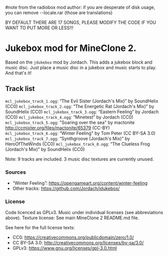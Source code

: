 #note from the radiobox mod author:
if you are desperate of disk usage, you can remove --locale.rar
(those are translations)

BY DEFAULT THERE ARE 17 SONGS, PLEASE MODIFY THE CODE IF YOU WANT TO PUT MORE OR LESS!!!

# Jukebox mod for MineClone 2.

Based on the `jdukebox` mod by Jordach. This adds a jukebox block and
music disc. Just place a music disc in a jukebox and music starts
to play. And that's it!

## Track list

`mcl_jukebox_track_1.ogg`: “The Evil Sister (Jordach's Mix)” by SoundHelix (CC0)
`mcl_jukebox_track_2.ogg`: “The Energetic Rat (Jordach's Mix)” by SoundHelix (CC0)
`mcl_jukebox_track_3.ogg`: “Eastern Feeling” by Jordach (CC0)
`mcl_jukebox_track_4.ogg`: “Minetest” by Jordach (CC0)
`mcl_jukebox_track_5.ogg`: "Soaring over the sea" by mactonite http://ccmixter.org/files/mactonite/65379 (CC-BY)
`mcl_jukebox_track_6.ogg`: “Winter Feeling" by Tom Peter (CC BY-SA 3.0)
`mcl_jukebox_track_7.ogg`: “Synthgroove (Jordach's Mix)” by HeroOfTheWinds (CC0)
`mcl_jukebox_track_8.ogg`: “The Clueless Frog (Jordach's Mix)” by SoundHelix (CC0)

Note: 9 tracks are included. 3 music disc textures are currently unused.

### Sources

* “Winter Feeling”: <https://opengameart.org/content/winter-feeling>
* Other tracks: <https://github.com/Jordach/jdukebox/>

### License

Code licenced as GPLv3. Music under individual licenses (see abbreviations
above). Texture license: See main MineClone 2 README.md file.

See here for the full license texts:

* CC0: <https://creativecommons.org/publicdomain/zero/1.0/>
* CC BY-SA 3.0: <http://creativecommons.org/licenses/by-sa/3.0/>
* GPLv3: <https://www.gnu.org/licenses/gpl-3.0.html>
